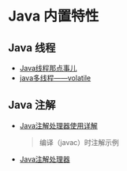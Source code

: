 # Java 内置特性

## Java 线程
* [Java线程那点事儿](https://segmentfault.com/a/1190000009825287)
* [java多线程——volatile](https://my.oschina.net/u/1859679/blog/1528609)

## Java 注解
* [Java注解处理器使用详解](http://www.codeceo.com/article/java-annotation-processor.html)
  >编译（javac）时注解示例
* [Java注解处理器](http://www.importnew.com/15246.html)
